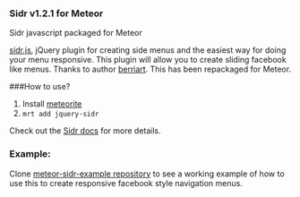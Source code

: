 ### Sidr v1.2.1 for Meteor 

Sidr javascript packaged for Meteor 

[sidr.js](http://www.berriart.com/sidr/), jQuery plugin for creating side menus and the easiest way for doing your menu responsive. This plugin will allow you to create sliding facebook like menus. Thanks to author [berriart](http://www.berriart.com). This has been repackaged for Meteor.   


###How to use?

1. Install [meteorite](https://github.com/oortcloud/meteorite)
2. `mrt add jquery-sidr`

Check out the [Sidr docs](http://www.berriart.com/sidr/) for more details.

### Example:
Clone [meteor-sidr-example repository](https://github.com/sunkay/meteor-sidr-example) to see a working example of how to use this to create responsive facebook style navigation menus. 
